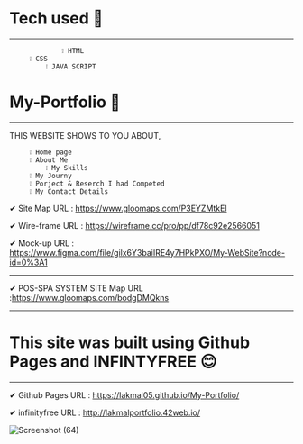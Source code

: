  # Tech used 🤍
-------------------------------------------------------------------------------------------------------------------------------------------------------------------------
                 ❕ HTML
		 ❕ CSS
  	         ❕ JAVA SCRIPT



# My-Portfolio 🖤
-------------------------------------------------------------------------------------------------------------------------------------------------------------------------

THIS WEBSITE SHOWS TO YOU ABOUT,
    
		 ❕ Home page
		 ❕ About Me
  	         ❕ My Skills
		 ❕ My Journy
		 ❕ Porject & Reserch I had Competed
		 ❕ My Contact Details

✔ Site Map URL     :   https://www.gloomaps.com/P3EYZMtkEl

✔ Wire-frame URL   :   https://wireframe.cc/pro/pp/df78c92e2566051

✔ Mock-up URL      :   https://www.figma.com/file/gilx6Y3baiIRE4y7HPkPXO/My-WebSite?node-id=0%3A1

-----------------------------------------------------------------------------------------------------------------------------------------------------------------------


✔ POS-SPA SYSTEM SITE Map URL   :https://www.gloomaps.com/bodgDMQkns

-----------------------------------------------------------------------------------------------------------------------------------------------------------------------


# This site was built using Github Pages and INFINTYFREE 😊
------------------------------------------------------------------------------------------------------------------------------------------------------------------------

✔ Github Pages URL : https://lakmal05.github.io/My-Portfolio/

✔ infinityfree URL : http://lakmalportfolio.42web.io/




![Screenshot (64)](https://user-images.githubusercontent.com/102367374/195856481-3f78cf16-a9bc-4def-847b-345d6226d821.png)








